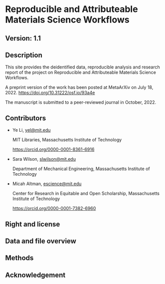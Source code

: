 # Reproducible and Attributeable Materials Science Workflows

## Version: 1.1

## Description
This site provides the deidentified data, reproducible analysis and research report of the project on Reproducible and Attributeable Materials Science Workflows. 

A preprint version of the work has been posted at MetaArXiv on July 18, 2022. https://doi.org/10.31222/osf.io/93a4e 

The manuscript is submitted to a peer-reviewed journal in October, 2022.

## Contributors 
- Ye Li, yel@mit.edu

    MIT Libraries, Massachusetts Institute of Technology

    https://orcid.org/0000-0001-8361-6916 

- Sara Wilson, slwilson@mit.edu

    Department of Mechanical Engineering, Massachusetts Institute of Technology

- Micah Altman, escience@mit.edu
    
    Center for Research in Equitable and Open Scholarship, Massachusetts Institute of Technology

    https://orcid.org/0000-0001-7382-6960 







## Right and license 




## Data and file overview 



## Methods

## Acknowledgement



